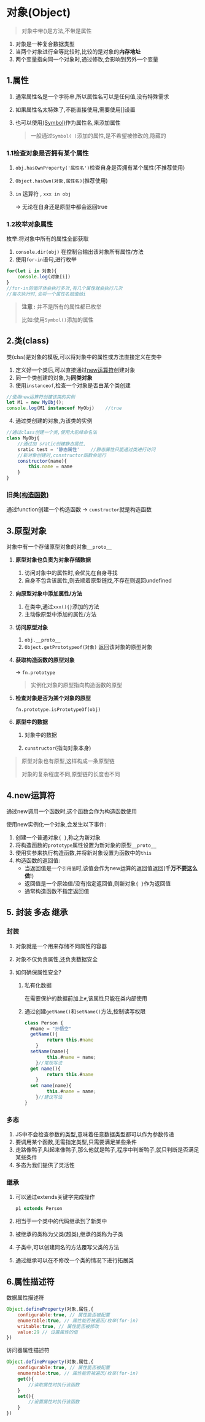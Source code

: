 # 对象(Object)

> 对象中带()是方法,不带是属性

1. 对象是一种复合数据类型
2. 当两个对象进行全等比较时,比较的是对象的**内存地址**
3. 两个变量指向同一个对象时,通过修改,会影响到另外一个变量

## 1.属性

1. 通常属性名是一个字符串,所以属性名可以是任何值,没有特殊需求

2. 如果属性名太特殊了,不能直接使用,需要使用[]设置

3. 也可以使用[(Symbol)](./02-数据类型.md#Symbol)作为属性名,来添加属性 

   > 一般通过`Symbol( )`添加的属性,是不希望被修改的,隐藏的

### 1.1检查对象是否拥有某个属性

1. `obj.hasOwnProperty('属性名')`检查自身是否拥有某个属性(不推荐使用)

2. `Object.hasOwn(对象,属性名)`(推荐使用)

3. `in` 运算符 , `xxx in obj` 

   -> 无论在自身还是原型中都会返回true

### 1.2枚举对象属性

枚举:将对象中所有的属性全部获取

1. `console.dir(obj)` 在控制台输出该对象所有属性/方法
2. 使用`for-in`语句,进行枚举

```js
for(let i in 对象){
	console.log(对象[i])					
}
//for-in的循环体会执行多次,有几个属性就会执行几次
//每次执行时,会将一个属性名赋值给i
```

> **注意 :** 并不是所有的属性都已枚举
>
> 比如:使用`Symbol()`添加的属性

## 2.类(class)

类(clss)是对象的模版,可以将对象中的属性或方法直接定义在类中

1. 定义好一个类后,可以直接通过[new运算符](#4.new运算符)创建对象
2. 同一个类创建的对象,为**同类对象**
3. 使用`instanceof`,检查一个对象是否由某个类创建

```js
//使用new运算符创建该类的实例
let M1 = new MyObj();
console.log(M1 instanceof MyObj)	//true
```


4. 通过类创建的对象,为该类的实例

```js
//通过class创建一个类,使用大驼峰命名法
class MyObj{
    //通过加 sratic创建静态属性,
    sratic test = '静态属性'	//静态属性只能通过类进行访问
	//新对象创建时,constructor函数会运行
	constructor(name){
		this.name = name
    }
}
```

### 旧类[(构造函数)](06-函数#构造函数)

通过function创建一个构造函数 -> `cunstructor`就是构造函数

## 3.原型对象

对象中有一个存储原型对象的对象`__proto__`

1. **原型对象也负责为对象存储数据**

   1. 访问对象中的属性时,会优先在自身寻找
   2. 自身不包含该属性,则去顺着原型链找,不存在则返回undefined

2. **向原型对象中添加属性/方法**

   1. 在类中,通过`xxx(){}`添加的方法
   2. 主动像原型中添加的属性/方法

3. **访问原型对象**

   1. `obj.__proto__`
   2. `Object.getPrototypeof(对象)` 返回该对象的原型对象

4. **获取构造函数的原型对象**

   -> `fn.prototype`

   > 实例化对象的原型指向构造函数的原型

5. **检查对象是否为某个对象的原型**

   `fn.prototype.isPrototypeOf(obj)`

6. **原型中的数据**

   1. 对象中的数据

   2. `cunstructor`(指向对象本身)

> 原型对象也有原型,这样构成一条原型链
>
> 对象的复杂程度不同,原型链的长度也不同

## 4.new运算符

通过new调用一个函数时,这个函数会作为构造函数使用

使用new实例化一个对象,会发生以下事件:

1. 创建一个普通对象`{ }`,称之为新对象
2. 将构造函数的`prototype`属性设置为新对象的原型`__proto__`
3. 使用实参来执行构造函数,并将新对象设置为函数中的`this`
4. 构造函数的返回值:
   - 当返回值是一个`引用值`时,该值会作为new运算的返回值返回(**千万不要这么做!**)
   - 返回值是一个原始值/没有指定返回值,则新对象`{ }`作为返回值
   - 通常构造函数不指定返回值

## 5. 封装 多态 继承

### 封装

1. 对象就是一个用来存储不同属性的容器

2. 对象不仅负责属性,还负责数据安全

3. 如何确保属性安全?

   1. 私有化数据

      在需要保护的数据前加上`#`,该属性只能在类内部使用

   2. 通过创建`getName()`和`setName()`方法,控制读写权限

      ```js
      class Person {
      	#name = "孙悟空"
      	getName(){
              return this.#name
          }
      	setName(name){
              this.#name = name;
          }//常规写法
      	get name(){
              return this.#name
          }
      	set name(name){
              this.#name = name;
          }//建议写法
      }
      ```

### 多态

1. JS中不会检查参数的类型,意味着任意数据类型都可以作为参数传递
2. 要调用某个函数,无需指定类型,只需要满足某些条件
3. 走路像鸭子,叫起来像鸭子,那么他就是鸭子,程序中判断鸭子,就只判断是否满足某些条件
4. 多态为我们提供了灵活性

### 继承

1. 可以通过extends关键字完成操作

   ```js
   p1 extends Person
   ```

2. 相当于一个类中的代码继承到了新类中

3. 被继承的类称为父类(超类),继承的类称为子类

4. 子类中,可以创建同名的方法覆写父类的方法

5. 通过继承可以在不修改一个类的情况下进行拓展类

## 6.属性描述符

数据属性描述符

```js
Object.defineProperty(对象,属性,{
	configurable:true, // 属性能否被配置
	enumerable:true, // 属性能否被遍历/枚举(for-in)
	writable:true, // 属性能否被修改
	value:29 // 设置属性的值
})
```

访问器属性描述符

```js
Object.defineProperty(对象,属性,{
	configurable:true, // 属性能否被配置
	enumerable:true, // 属性能否被遍历/枚举(for-in)
	get(){
        //读取属性时执行该函数
    }
	set(){
		//设置属性时执行该函数
	}
})
```

